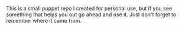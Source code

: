 This is a small puppet repo I created for personal use, but if you see something that helps you out go ahead and use it. Just don't forget to remember where it came from.

